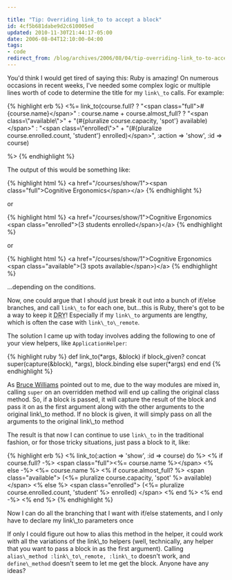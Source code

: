 ```yaml
---

title: "Tip: Overriding link_to to accept a block"
id: 4cf5b681dabe9d2c610005ed
updated: 2010-11-30T21:44:17-05:00
date: 2006-08-04T12:10:00-04:00
tags:
- code
redirect_from: /blog/archives/2006/08/04/tip-overriding-link_to-to-accept-a-block/
---
```


<p>
You'd think I would get tired of saying this: Ruby is amazing! On numerous occasions in recent weeks, I've needed some complex logic or multiple lines worth of code to determine the title for my <code>link\_to</code> calls. For example:

</p>
{% highlight erb %}
&lt;%= link_to(course.full? ?
    "&lt;span class="full"&gt;#{course.name}&lt;/span&gt;" :
    course.name + course.almost_full? ?
        "&lt;span class=\"available\"&gt;" +
            "(#{pluralize course.capacity, 'spot'} available)&lt;/span&gt;" :
        "&lt;span class=\"enrolled\"&gt;" +
            "(#{pluralize course.enrolled.count, 'student'} enrolled)&lt;/span&gt;",
    :action =&gt; 'show', :id =&gt; course)

%&gt;
{% endhighlight %}

<p>
The output of this would be something like:

</p>
{% highlight html %}
&lt;a href="/courses/show/1"&gt;&lt;span class="full"&gt;Cognitive Ergonomics&lt;/span&gt;&lt;/a&gt;
{% endhighlight %}

<p>
or

</p>
{% highlight html %}
&lt;a href="/courses/show/1"&gt;Cognitive Ergonomics &lt;span class="enrolled"&gt;(3 students enrolled&lt;/span&gt;)&lt;/a&gt;
{% endhighlight %}

<p>
or

</p>
{% highlight html %}
&lt;a href="/courses/show/1"&gt;Cognitive Ergonomics &lt;span class="available"&gt;(3 spots available&lt;/span&gt;)&lt;/a&gt;
{% endhighlight %}

<p>
...depending on the conditions.

</p>
<p>
Now, one could argue that I should just break it out into a bunch of if/else branches, and call <code>link\_to</code> for each one, but...this is Ruby, there's got to be a way to keep it <acronym title="Don't Repeat Yourself">DRY</acronym>! Especially if my <code>link\_to</code> arguments are lengthy, which is often the case with <code>link\_to\_remote</code>.

</p>
<p>
The solution I came up with today involves adding the following to one of your view helpers, like <code>ApplicationHelper</code>:

</p>
{% highlight ruby %}
def link_to(*args, &amp;block)
  if block_given?
    concat super(capture(&amp;block), *args), block.binding
  else
    super(*args)
  end
end
{% endhighlight %}

<p>
As <a href="http://codefluency.com/">Bruce Williams</a> pointed out to me, due to the way modules are mixed in, calling <code>super</code> on an overridden method will end up calling the original class method. So, if a block is passed, it will capture the result of the block and pass it on as the first argument along with the other arguments to the original link\_to method. If no block is given, it will simply pass on all the arguments to the original link\_to method

</p>
<p>
The result is that now I can continue to use <code>link\_to</code> in the traditional fashion, or for those tricky situations, just pass a block to it, like:

</p>
{% highlight erb %}
&lt;% link_to(:action =&gt; 'show', :id =&gt; course) do %&gt;
    &lt;% if course.full? -%&gt;
        &lt;span class="full"&gt;&lt;%= course.name %&gt;&lt;/span&gt;
    &lt;% else -%&gt;
        &lt;%= course.name %&gt;
        &lt;% if course.almost_full? %&gt;
            &lt;span class="available"&gt;
                (&lt;%= pluralize course.capacity, 'spot' %&gt; available)
            &lt;/span&gt;
        &lt;% else %&gt;
            &lt;span class="enrolled"&gt;
                (&lt;%= pluralize course.enrolled.count, 'student' %&gt; enrolled)
            &lt;/span&gt;
        &lt;% end %&gt;
    &lt;% end -%&gt;
&lt;% end %&gt;
{% endhighlight %}

<p>
Now I can do all the branching that I want with if/else statements, and I only have to declare my link\_to parameters once

</p>
<p>
If only I could figure out how to alias this method in the helper, it could work with all the variations of the link\_to helpers (well, technically, any helper that you want to pass a block in as the first argument). Calling <code>alias\_method :link\_to\_remote, :link\_to</code> doesn't work, and <code>define\_method</code> doesn't seem to let me get the block. Anyone have any ideas?

</p>
